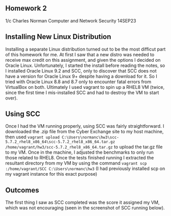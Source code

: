 ## Homework 2
1/c Charles Norman
Computer and Network Security
14SEP23

## Installing New Linux Distribution
Installing a separate Linux distribution turned out to be the most difficut part of this homework for me. At first I saw that a new distro was needed to receive max credit on this assignment, and given the options I decided on Oracle Linux. Unfortunately, I started the install before reading the notes, so I installed Oracle Linux 9.2 and SCC, only to discover that SCC does not have a version for Oracle Linux 9+ despite having a download for it. So I tried with Oracle Linux 8.8 and 8.7 only to encounter fatal errors from VirtualBox on both. Ultimately I used vagrant to spin up a RHEL8 VM (twice, since the first time I mis-installed SCC and had to destroy the VM to start over).

## Using SCC
Once I had the VM running properly, using SCC was fairly straightforward. I downloaded the .zip file from the Cyber Exchange site to my host machine, then used `vagrant upload C:\Users\normanc\hw3\scc-5.7.2_rhel8_x86_64\scc-5.7.2_rhel8_x86_64.tar.gz /home/vagrant/hw3/scc-5.7.2_rhel8_x86_64.tar.gz` to upload the tar.gz file to my VM. Once in the machine, I adjusted the benchmarks to only run those related to RHEL8. Once the tests finished running I extracted the resultant directory from my VM by using the command `vagrant scp :/home/vagrant/SCC C:\Users\normanc\hw3` (I had previously installed scp on my vagrant instance for this exact purpose)

## Outcomes
The first thing I saw as SCC completed was the score it assigned my VM, which was not encouraging (seen in the screenshot of SCC running below). 
